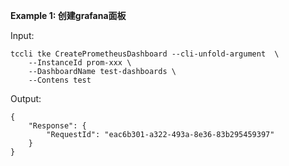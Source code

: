 **Example 1: 创建grafana面板**



Input: 

```
tccli tke CreatePrometheusDashboard --cli-unfold-argument  \
    --InstanceId prom-xxx \
    --DashboardName test-dashboards \
    --Contens test
```

Output: 
```
{
    "Response": {
        "RequestId": "eac6b301-a322-493a-8e36-83b295459397"
    }
}
```

